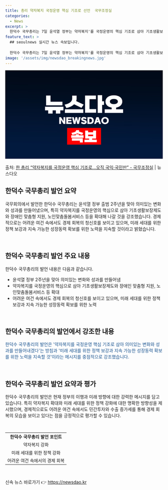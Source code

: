 ```yaml
---
title: 총리 약자복지 국정운영 핵심 기조로 선언  국무조정실
categories:
  - News
excerpt: >
  한덕수 국무총리는 7일 윤석열 정부는 약자복지'를 국정운영의 핵심 기조로 삼아 기초생활보장제도 강화, 장애인…
feature_text: >
  ## seoulnews 실시간 뉴스 속보입니다.

  한덕수 국무총리는 7일 윤석열 정부는 약자복지'를 국정운영의 핵심 기조로 삼아 기초생활보장제도 강화, 장애인…
image: '/assets/img/newsdao_breakingnews.jpg'
---
```


![뉴스다오 속보](/assets/img/newsdao_breakingnews.jpg)

<p>출처: <a href="https://newsdao.kr/3747" rel="dofollow">한 총리 “약자복지를 국정운영 핵심 기조로…오직 국익·국민만”  - 국무조정실</a> | 뉴스다오</p>

<h2 data-ke-size="size26">한덕수 국무총리 발언 요약</h2>
국무회의에서 발언한 한덕수 국무총리는 윤석열 정부 출범 2주년을 맞아 의미있는 변화와 성과를 만들어냈으며, 특히 약자복지를 국정운영의 핵심으로 삼아 기초생활보장제도와 장애인 맞춤형 지원, 노인맞춤돌봄서비스 등을 확대해 나갈 것을 강조했습니다. 경제적으로는 어려운 여건 속에서도 경제 회복의 청신호를 보이고 있으며, 미래 세대를 위한 정책 보강과 지속 가능한 성장동력 확보를 위한 노력을 지속할 것이라고 밝혔습니다.

<p data-ke-size="size16">&nbsp;</p>

<h2 data-ke-size="size24">한덕수 국무총리 발언 주요 내용</h2>
한덕수 국무총리의 발언 내용은 다음과 같습니다.

<ul>
  <li>윤석열 정부 2주년을 맞아 의미있는 변화와 성과를 만들어냄</li>
  <li>약자복지를 국정운영의 핵심으로 삼아 기초생활보장제도와 장애인 맞춤형 지원, 노인맞춤돌봄서비스 등 확대</li>
  <li>어려운 여건 속에서도 경제 회복의 청신호를 보이고 있으며, 미래 세대를 위한 정책 보강과 지속 가능한 성장동력 확보를 위한 노력</li>
</ul>

<p data-ke-size="size16">&nbsp;</p>

<h2 data-ke-size="size24">한덕수 국무총리의 발언에서 강조한 내용</h2>
<span style="color: #1a5490;">한덕수 국무총리의 발언은 '약자복지를 국정운영 핵심 기조로 삼아 의미있는 변화와 성과를 만들어내겠다'는 방침과 '미래 세대를 위한 정책 보강과 지속 가능한 성장동력 확보를 위한 노력을 지속할 것'이라는 메시지를 중점적으로 강조했습니다.</span>

<p data-ke-size="size16">&nbsp;</p>

<h2 data-ke-size="size24">한덕수 국무총리 발언 요약과 평가</h2>
한덕수 국무총리의 발언은 현재 정부의 이행과 미래 방향에 대한 강력한 메시지를 담고 있습니다. 특히 약자복지 확대와 미래 세대를 위한 정책 강화에 대한 명확한 방향성을 제시했으며, 경제적으로도 어려운 여건 속에서도 민간투자와 수출 증가세를 통해 경제 회복의 모습을 보이고 있다는 점을 긍정적으로 평가할 수 있습니다.

<p data-ke-size="size16">&nbsp;</p>

<table>
  <tr>
    <td style="text-align: center; height: 17px;"><b>한덕수 국무총리 발언 포인트</b></td>
  </tr>
  <tr>
    <td style="text-align: center; height: 17px;">약자복지 강화</td>
  </tr>
  <tr>
    <td style="text-align: center; height: 17px;">미래 세대를 위한 정책 강화</td>
  </tr>
  <tr>
    <td style="text-align: center; height: 17px;">어려운 여건 속에서의 경제 회복</td>
  </tr>
</table>

<p data-ke-size="size16">&nbsp;</p> 

신속 뉴스 바로가기 👉 <a href="https://newsdao.kr" rel="dofollow">https://newsdao.kr</a>


